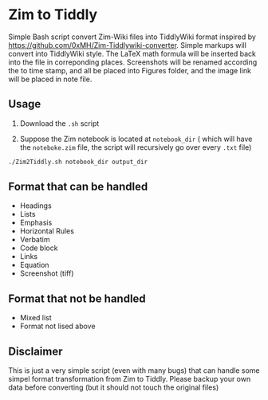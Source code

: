 # Zim to Tiddly
Simple Bash script convert Zim-Wiki files into TiddlyWiki format inspired by https://github.com/0xMH/Zim-Tiddlywiki-converter. Simple markups will convert into TiddlyWiki style. The LaTeX math formula will be inserted back into the file in correponding places. Screenshots will be renamed according the to time stamp, and all be placed into Figures folder, and the image link will be placed in note file. 

## Usage

1. Download the `.sh` script

2. Suppose the Zim notebook is located at `notebook_dir` ( which will have the `noteboke.zim` file, the script will recursively go over every `.txt` file)
```bash
./Zim2Tiddly.sh notebook_dir output_dir
```

## Format that can be handled

- Headings
- Lists
- Emphasis
- Horizontal Rules
- Verbatim
- Code block
- Links
- Equation
- Screenshot (tiff)

## Format that not be handled

- Mixed list
- Format not lised above

## Disclaimer

This is just a very simple script (even with many bugs) that can handle some simpel format transformation from Zim to Tiddly. Please backup your own data before converting (but it should not touch the original files)
